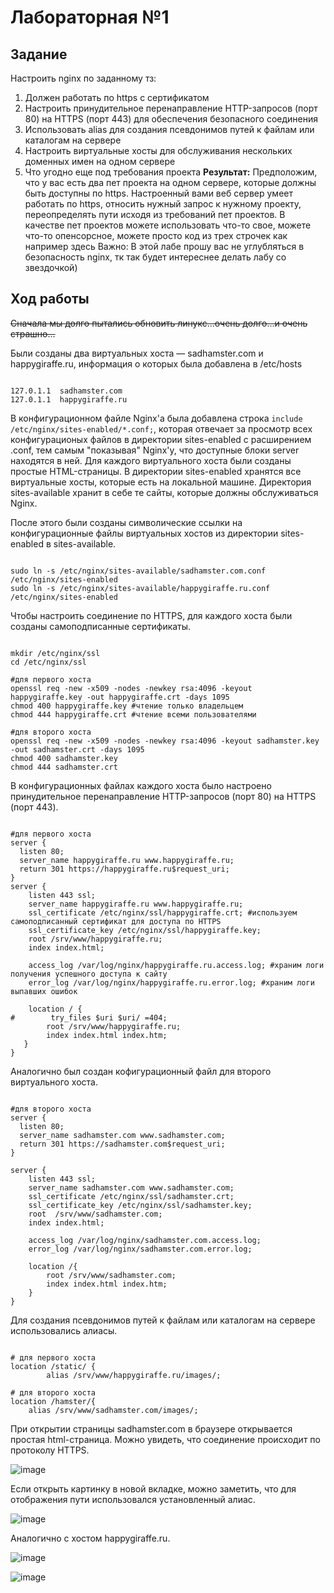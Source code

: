 # Лабораторная №1

## Задание

Настроить nginx по заданному тз:
  1. Должен работать по https c сертификатом
  2. Настроить принудительное перенаправление HTTP-запросов (порт 80) на HTTPS (порт 443) для обеспечения безопасного соединения
  3. Использовать alias для создания псевдонимов путей к файлам или каталогам на сервере
  4. Настроить виртуальные хосты для обслуживания нескольких доменных имен на одном сервере
  5. Что угодно еще под требования проекта
**Результат:** Предположим, что у вас есть два пет проекта на одном сервере, которые должны быть доступны по https. Настроенный вами веб сервер умеет работать по https, относить нужный запрос к нужному проекту, переопределять пути исходя из требований пет проектов.
В качестве пет проектов можете использовать что-то свое, можете что-то опенсорсное, можете просто код из трех строчек как например здесь
Важно: В этой лабе прошу вас не углубляться в безопасность nginx, тк так будет интереснее делать лабу со звездочкой)

## Ход работы

~~Сначала мы долго пытались обновить линукс...очень долго...и очень страшно...~~

Были созданы два виртуальных хоста — sadhamster.com и happygiraffe.ru, информация о которых была добавлена в /etc/hosts
```

127.0.1.1  sadhamster.com
127.0.1.1  happygiraffe.ru

```
В конфигурационном файле Nginx'а была добавлена строка ```include /etc/nginx/sites-enabled/*.conf;```, которая отвечает за просмотр всех конфигурационых файлов в директории sites-enabled с расширением .conf, тем самым "показывая" Nginx'у, что доступные блоки server находятся в ней. 
Для каждого виртуального хоста были созданы простые HTML-страницы.
В директории sites-enabled хранятся все виртуальные хосты, которые есть на локальной машине. Директория sites-available хранит в себе те сайты, которые должны обслуживаться Nginx.

После этого были созданы символические ссылки на конфигурационные файлы виртуальных хостов из директории sites-enabled в sites-available.
```

sudo ln -s /etc/nginx/sites-available/sadhamster.com.conf /etc/nginx/sites-enabled
sudo ln -s /etc/nginx/sites-available/happygiraffe.ru.conf /etc/nginx/sites-enabled

```

Чтобы настроить соединение по HTTPS, для каждого хоста были созданы самоподписанные сертификаты.
```

mkdir /etc/nginx/ssl
cd /etc/nginx/ssl

#для первого хоста
openssl req -new -x509 -nodes -newkey rsa:4096 -keyout happygiraffe.key -out happygiraffe.crt -days 1095
chmod 400 happygiraffe.key #чтение только владельцем
chmod 444 happygiraffe.crt #чтение всеми пользователями

#для второго хоста
openssl req -new -x509 -nodes -newkey rsa:4096 -keyout sadhamster.key -out sadhamster.crt -days 1095
chmod 400 sadhamster.key 
chmod 444 sadhamster.crt

```
В конфигурационных файлах каждого хоста было настроено принудительное перенаправление HTTP-запросов (порт 80) на HTTPS (порт 443).
```

#для первого хоста
server {
  listen 80;
  server_name happygiraffe.ru www.happygiraffe.ru;
  return 301 https://happygiraffe.ru$request_uri;
}
server {
    listen 443 ssl;
    server_name happygiraffe.ru www.happygiraffe.ru;
    ssl_certificate /etc/nginx/ssl/happygiraffe.crt; #используем самоподписанный сертификат для доступа по HTTPS
    ssl_certificate_key /etc/nginx/ssl/happygiraffe.key;
    root /srv/www/happygiraffe.ru;
    index index.html;

    access_log /var/log/nginx/happygiraffe.ru.access.log; #храним логи получения успешного доступа к сайту
    error_log /var/log/nginx/happygiraffe.ru.error.log; #храним логи выпавших ошибок

    location / {
#        try_files $uri $uri/ =404;
        root /srv/www/happygiraffe.ru;
        index index.html index.htm;
   }
}

```
Аналогично был создан кофигурационный файл для второго виртуального хоста.
```

#для второго хоста
server {
  listen 80;
  server_name sadhamster.com www.sadhamster.com;
  return 301 https://sadhamster.com$request_uri;
}

server {
    listen 443 ssl;
    server_name sadhamster.com www.sadhamster.com;
    ssl_certificate /etc/nginx/ssl/sadhamster.crt;
    ssl_certificate_key /etc/nginx/ssl/sadhamster.key;
    root  /srv/www/sadhamster.com;
    index index.html;

    access_log /var/log/nginx/sadhamster.com.access.log;
    error_log /var/log/nginx/sadhamster.com.error.log;

    location /{
        root /srv/www/sadhamster.com;
        index index.html index.htm;
    }
}
```
Для создания псевдонимов путей к файлам или каталогам на сервере использовались алиасы.
```

# для первого хоста
location /static/ {
        alias /srv/www/happygiraffe.ru/images/;

# для второго хоста
location /hamster/{
	alias /srv/www/sadhamster.com/images/;

```

При открытии страницы sadhamster.com в браузере открывается простая html-страница. Можно увидеть, что соединение происходит по протоколу HTTPS.

![image](https://github.com/user-attachments/assets/a39158f6-2511-44b0-8ab9-bc456c2ef67d)

Если открыть картинку в новой вкладке, можно заметить, что для отображения пути использовался установленный алиас.

![image](https://github.com/user-attachments/assets/a66c5e08-aac6-4773-b00c-70746ef92876)

Аналогично с хостом happygiraffe.ru.

![image](https://github.com/user-attachments/assets/a15334f1-264b-460b-af99-613ee82971d6)

![image](https://github.com/user-attachments/assets/595299b1-cadf-417e-94f5-704690d69e4e)

